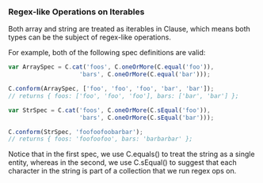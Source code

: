 ### Regex-like Operations on Iterables

Both array and string are treated as iterables in Clause, which means both types can be the subject of regex-like operations.

For example, both of the following spec definitions are valid:

```js
var ArraySpec = C.cat('foos', C.oneOrMore(C.equal('foo')),
                    'bars', C.oneOrMore(C.equal('bar')));

C.conform(ArraySpec, ['foo', 'foo', 'foo', 'bar', 'bar']);
// returns { foos: ['foo', 'foo', 'foo'], bars: ['bar', 'bar'] };

var StrSpec = C.cat('foos', C.oneOrMore(C.sEqual('foo')),
                    'bars', C.oneOrMore(C.sEqual('bar')));

C.conform(StrSpec, 'foofoofoobarbar');
// returns { foos: 'foofoofoo', bars: 'barbarbar' };
```
Notice that in the first spec, we use C.equals() to treat the string as a single entity, whereas in the second, we use C.sEqual() to suggest that each character in the string is part of a collection that we run regex ops on.
